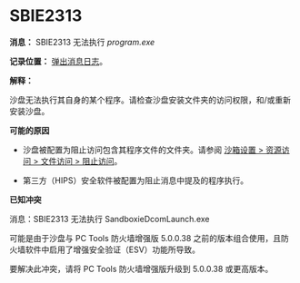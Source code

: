 # SBIE2313

**消息：** SBIE2313 无法执行 _program.exe_

**记录位置：** [弹出消息日志](PopupMessageLog.md)。

**解释：**

沙盘无法执行其自身的某个程序。请检查沙盘安装文件夹的访问权限，和/或重新安装沙盘。

**可能的原因**

*  沙盘被配置为阻止访问包含其程序文件的文件夹。请参阅 [沙箱设置 > 资源访问 > 文件访问 > 阻止访问](ResourceAccessSettings.md#file-access--blocked-access)。

*  第三方（HIPS）安全软件被配置为阻止消息中提及的程序执行。

**已知冲突**

消息：SBIE2313 无法执行 SandboxieDcomLaunch.exe

可能是由于沙盘与 PC Tools 防火墙增强版 5.0.0.38 之前的版本组合使用，且防火墙软件中启用了增强安全验证（ESV）功能所导致。

要解决此冲突，请将 PC Tools 防火墙增强版升级到 5.0.0.38 或更高版本。